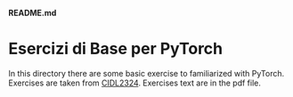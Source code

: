 **README.md**

# Esercizi di Base per PyTorch

In this directory there are some basic exercise to familiarized with PyTorch. Exercises are taken from [CIDL2324](https://github.com/galatolofederico/cidl2324).
Exercises text are in the pdf file.
